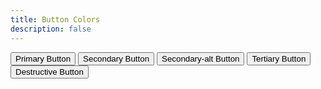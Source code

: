 ```yaml
---
title: Button Colors
description: false
---
```


<button type="button" class="pf-c-button is-primary">Primary Button</button>
<button type="button" class="pf-c-button is-secondary">Secondary Button</button>
<button type="button" class="pf-c-button is-secondary-inverse">Secondary-alt Button</button>
<button type="button" class="pf-c-button is-tertiary">Tertiary Button</button>
<button type="button" class="pf-c-button is-destructive">Destructive Button</button>
